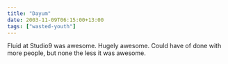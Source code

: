 ```yaml
---
title: "Dayum"
date: 2003-11-09T06:15:00+13:00
tags: ["wasted-youth"]
---
```


Fluid at Studio9 was awesome. Hugely awesome. Could have of done with more people, but none the less it was awesome. 